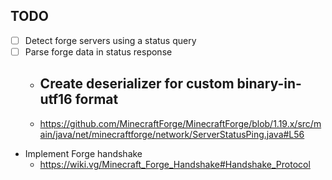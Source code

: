 ## TODO

- [ ] Detect forge servers using a status query
- [ ] Parse forge data in status response
  - Create deserializer for custom binary-in-utf16 format
    - 
  - https://github.com/MinecraftForge/MinecraftForge/blob/1.19.x/src/main/java/net/minecraftforge/network/ServerStatusPing.java#L56
- Implement Forge handshake
  - https://wiki.vg/Minecraft_Forge_Handshake#Handshake_Protocol
